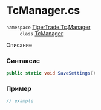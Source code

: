 
# TcManager.cs
`namespace` [TigerTrade.Tc](../../../../TigerTrade.Tc.md).[Manager](../../../../TigerTrade.Tc/Manager.md)  
&nbsp;&nbsp;&nbsp;&nbsp;&nbsp;&nbsp;&nbsp;&nbsp;&nbsp;`class` [TcManager](../../TcManager.cs.md)

Описание

### Синтаксис
```csharp
public static void SaveSettings()
```


### Пример  
```csharp
// example
```
                    
                    